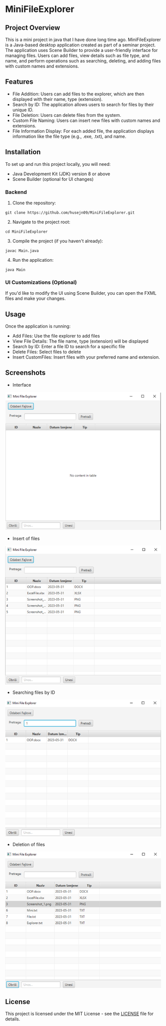 # MiniFileExplorer


## Project Overview
This is a mini project in java that I have done long time ago.
MiniFileExplorer is a Java-based desktop application created as part of a seminar project. The application uses Scene Builder to provide a user-friendly interface for managing files. Users can add files, view details such as file type, and name, and perform operations such as searching, deleting, and adding files with custom names and extensions.

## Features

* File Addition: Users can add files to the explorer, which are then displayed with their name, type (extension).
* Search by ID: The application allows users to search for files by their unique ID.
* File Deletion: Users can delete files from the system.
* Custom File Naming: Users can insert new files with custom names and extensions.
* File Information Display: For each added file, the application displays information like the file type (e.g., .exe, .txt), and name.

## Installation

To set up and run this project locally, you will need:
  * Java Development Kit (JDK) version 8 or above
  * Scene Builder (optional for UI changes)

### Backend

1. Clone the repository:
```
git clone https://github.com/husejn09/MiniFileExplorer.git
```
2. Navigate to the project root:
```
cd MiniFileExplorer
```
3. Compile the project (if you haven't already):
```
javac Main.java
```
4. Run the application:
```
java Main
```

### UI Customizations (Optional)
If you'd like to modify the UI using Scene Builder, you can open the FXML files and make your changes.

## Usage
Once the application is running:
 * Add Files: Use the file explorer to add files
 * View File Details: The file name, type (extension) will be displayed
 * Search by ID: Enter a file ID to search for a specific file
 * Delete Files: Select files to delete
 * Insert CustomFiles: Insert files with your preferred name and extension.

## Screenshots

* Interface
<img src="images/MFEinterface.png" alt="Interface" width="500"/>

* Insert of files
<img src="images/MFEinsertOfFiles.png" alt="Insert of files" width="500"/>

* Searching files by ID
<img src="images/MFEsearchingByID.png" alt="Searching files by ID" width="500"/>

* Deletion of files
<img src="images/MFEdeletingFiles.png" alt="Deletion of files" width="500"/>
  
## License

This project is licensed under the MIT License - see the [LICENSE](/LICENSE) file for details.
